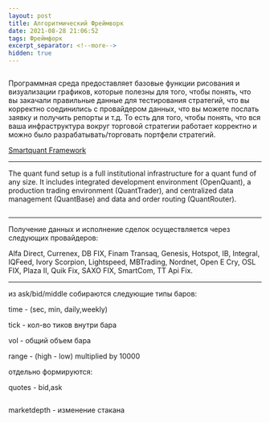 ```yaml
---
layout: post
title: Алгоритмический Фреймворк
date: 2021-08-28 21:06:52
tags: Фреймфорк
excerpt_separator: <!--more-->
hidden: true
---
```



<img src="https://raw.githubusercontent.com/Ragve-hub/scribble/gh-pages/images/oq1.png" alt="">

Программная среда предоставляет базовые функции рисования и визуализации графиков,
которые полезны для того, чтобы понять, что вы закачали правильные данные
для тестирования стратегий, что вы корректно соединились с провайдером данных,
что вы можете послать заявку и получить репорты и т.д. То есть для того,
чтобы понять, что вся ваша инфраструктура вокруг торговой стратегии работает корректно
и можно было разрабатывать/торговать портфели стратегий.
<!--more-->


[Smartquant Framework](http://www.smartquant.com/)

----------

The quant fund setup is a full institutional infrastructure for a quant fund of any size. It includes integrated development environment (OpenQuant), a production trading environment (QuantTrader), and centralized data management (QuantBase) and data and order routing (QuantRouter). 

<img src="https://raw.githubusercontent.com/Ragve-hub/scribble/gh-pages/images/oq2.png" alt="">

----------
Получение данных и исполнение сделок 
осуществляется через следующих провайдеров:

Alfa Direct, Currenex, DB FIX, Finam Transaq, Genesis, Hotspot, IB, Integral,
IQFeed, Ivory Scorpion, Lightspeed, MBTrading, Nordnet, Open E Cry,
OSL FIX, Plaza II, Quik Fix, SAXO FIX, SmartCom, TT Api Fix.

----------

из ask/bid/middle собираются следующие типы баров:

time -  (sec, min, daily,weekly)

tick - кол-во  тиков внутри бара

vol - общий объем бара

range - (high - low) multiplied by 10000


отдельно формируются:

quotes - bid,ask

<img src="https://raw.githubusercontent.com/Ragve-hub/scribble/gh-pages/images/data1.png" alt="">

marketdepth - изменение стакана

<img src="https://raw.githubusercontent.com/Ragve-hub/scribble/gh-pages/images/data2.png" alt="">



